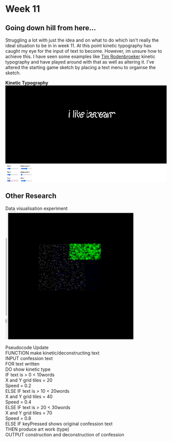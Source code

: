 # Week 11
## Going down hill from here...
Struggling a lot with just the idea and on what to do which isn't really the ideal situation to be in in week 11. At this point kinetic typography has caught my eye for the input of text to become. However, im unsure how to achieve this. I have seen some examples like [Tim Rodenbroeker](https://timrodenbroeker.de/processing-tutorial-kinetic-typography-1/) kinetic typography and have played around with that as well as altering it. I've altered the starting game sketch by placing a text menu to orgainse the sketch. <br>

__Kinetic Typography__ <br>
<img src= "https://github.com/ChantelLai/Slave-to-the-Algorithm/blob/master/Week11/Screen%20Shot%202020-10-12%20at%204.33.00%20pm.png" width="550" height="300"> <br>

## Other Research 
Data visualisation experiment <br>
<img src="https://github.com/ChantelLai/Slave-to-the-Algorithm/blob/master/Week11/Screen%20Shot%202020-10-12%20at%204.49.55%20pm.png" width="400" height="400"> <br>

Pseudocode Update <br>
FUNCTION make kinetic/deconstructing text <br>
INPUT confession text <br>
FOR text written <br>
DO show kinetic type <br>
IF text is > 0 < 10words <br>
	X and Y grid tiles = 20 <br>
	Speed = 0.2 <br>
ELSE IF text is > 10 < 20words <br>
X and Y grid tiles = 40 <br>
	Speed = 0.4 <br>
ELSE IF text is > 20 < 30words <br>
X and Y grid tiles = 70 <br>
	Speed = 0.8 <br>
ELSE IF keyPressed shows original confession text <br>
THEN produce art work (type) <br>
OUTPUT construction and deconstruction of confession <br>
